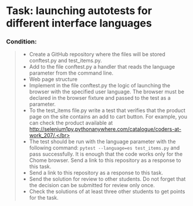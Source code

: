 
# Task: launching autotests for different interface languages

### Condition: ###
>- Create a GitHub repository where the files will be stored conftest.py and test_items.py.</br>
>- Add to the file conftest.py a handler that reads the language parameter from the command line.</br>
>- Web page structure</br>
>- Implement in the file conftest.py the logic of launching the browser with the specified user language. The browser must be declared in the browser fixture and passed to the test as a parameter.</br>
>- To the test_items file.py write a test that verifies that the product page on the site contains an add to cart button. For example, you can check the product available at http://selenium1py.pythonanywhere.com/catalogue/coders-at-work_207/.</br>
>- The test should be run with the language parameter with the following command: `pytest --language=es test_items.py` and pass successfully. It is enough that the code works only for the Chome browser.
Send a link to this repository as a response to this task.</br>
>- Send a link to this repository as a response to this task.</br>
>- Send the solution for review to other students. Do not forget that the decision can be submitted for review only once.</br>
>- Check the solutions of at least three other students to get points for the task.</br>
